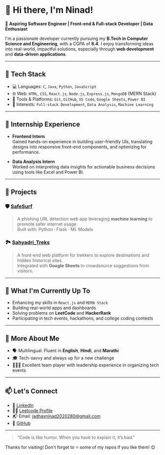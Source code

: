 # 👋 Hi there, I'm Ninad!

🎯 **Aspiring Software Engineer | Front-end & Full-stack Developer | Data Enthusiast**

I'm a passionate developer currently pursuing my **B.Tech in Computer Science and Engineering**, with a CGPA of **8.4**. I enjoy transforming ideas into real-world, impactful solutions, especially through **web development** and **data-driven applications**.

---

## 🔧 Tech Stack

- 💻 Languages: `C`, `Java`, `Python`, `JavaScript`
- 🌐 Web: `HTML`, `CSS`, `React.js`, `Node.js`, `Express.js`, `MongoDB` (MERN Stack)
- 🔎 Tools & Platforms: `Git`, `GitHub`, `VS Code`, `Google Sheets`, `Power BI`
- 🧠 Interests: `Full-stack Development`, `Data Analysis`, `Machine Learning`

---

## 💼 Internship Experience

- **Frontend Intern**  
  Gained hands-on experience in building user-friendly UIs, translating designs into responsive front-end components, and optimizing for performance.

- **Data Analysis Intern**  
  Worked on interpreting data insights for actionable business decisions using tools like Excel and Power BI.

---

## 🚀 Projects

### 🛡️ [SafeSurf](https://github.com/yourusername/SafeSurf)
> A phishing URL detection web app leveraging **machine learning** to promote safer internet usage.  
Built with: Python · Flask · ML Models

### 🏞️ [Sahyadri_Treks](https://github.com/yourusername/Sahyadri_Treks)
> A front-end web platform for trekkers to explore destinations and hidden historical sites.  
Integrated with **Google Sheets** to crowdsource suggestions from visitors.

---

## 🌱 What I'm Currently Up To

- Enhancing my skills in `React.js` and `MERN Stack`
- Building real-world apps and dashboards
- Solving problems on **LeetCode** and **HackerRank**
- Participating in tech events, hackathons, and college coding contests

---

## 🧩 More About Me

- 🗣️ Multilingual: Fluent in **English**, **Hindi**, and **Marathi**
- 🎓 Tech-savvy and always up for a new challenge
- 🧑‍🤝‍🧑 Excellent team player with leadership experience in organizing tech events

---

## 📫 Let's Connect

- 💼 [LinkedIn](https://linkedin.com/in/your-link)  
- 🧑‍💻 [Leetcode Profile](https://leetcode.com/u/Ninad2205)  
- 📬 Email: jadhavninad2020280@gmail.com 
- 🌟 [GitHub](https://github.com/Ninad2205)

---

> “Code is like humor. When you have to explain it, it’s bad.”

Thanks for visiting! Don't forget to ⭐️ some of my repos if you like them! 😊
